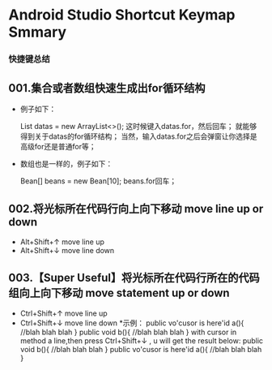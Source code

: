 # Android Studio Shortcut Keymap Smmary

### 快捷键总结

## 001.集合或者数组快速生成出for循环结构

  * 例子如下：

	List<Bean> datas = new ArrayList<>();
	这时候键入datas.for，然后回车；
	就能够得到关于datas的for循环结构；
	当然，输入datas.for之后会弹窗让你选择是高级for还是普通for等；

  * 数组也是一样的，例子如下：

	Bean[] beans = new Bean[10];
	beans.for回车；

## 002.将光标所在代码行向上向下移动 move line up or down

  * Alt+Shift+↑   move line up
  * Alt+Shift+↓   move line down

## 003.【Super Useful】将光标所在代码行所在的代码组向上向下移动 move statement up or down

  * Ctrl+Shift+↑   move line up
  * Ctrl+Shift+↓   move line down
  *示例：
      public vo'cusor is here'id a(){
        //blah blah blah
      }
      public void b(){
        //blah blah blah
      }
    with cursor in method a line,then press Ctrl+Shift+↓ ,
    u will get the result below:
      public void b(){
        //blah blah blah
      }
      public vo'cusor is here'id a(){
        //blah blah blah
      }
